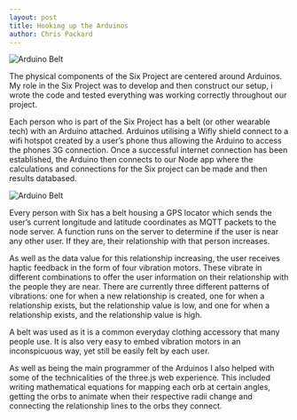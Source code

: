 ```yaml
---
layout: post
title: Hooking up the Arduinos
author: Chris Packard
---
```


![Arduino Belt]({{site.baseurl}}/img/belt_1LR.jpg)

The physical components of the Six Project are centered around Arduinos. My role in the Six Project was to develop and then construct our setup, i wrote the code and tested everything was working correctly throughout our project.

Each person who is part of the Six Project has a belt (or other wearable tech) with an Arduino attached. Arduinos utilising a Wifly shield connect to a wifi hotspot created by a user’s  phone thus allowing the Arduino to access the phones 3G connection. Once a successful internet connection has been established, the Arduino then connects to our Node app where the calculations and  connections for the Six project can be made and then results databased.

![Arduino Belt]({{site.baseurl}}/img/belt_2LR.jpg)

Every person with Six has a belt housing a GPS locator which sends the user’s current longitude and latitude coordinates as MQTT packets to the node server. A function runs on the server to determine if the user is near any other user. If they are, their relationship with that person increases.

As well as the data value for this relationship increasing, the user receives haptic feedback in the form of four vibration motors. These vibrate in different combinations to offer the user information on their relationship with the people they are near. There are currently three different patterns of vibrations: one for when a new relationship is created, one for when a relationship exists, but the relationship value is low, and one for when a relationship exists, and the relationship value is high.

A belt was used as it is a common everyday clothing accessory that many people use. It is also very easy to embed vibration motors in an inconspicuous way, yet still be easily felt by each user.

As well as being the main programmer of the Arduinos I also helped with some of the technicalities of the three.js web experience. This included writing mathematical equations for mapping each orb at certain angles, getting the orbs to animate when their respective radii change and connecting the relationship lines to the orbs they connect.


